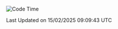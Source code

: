 <!--START_SECTION:waka-->
![Code Time](http://img.shields.io/badge/Code%20Time-1%2C511%20hrs%2019%20mins-blue)


 Last Updated on 15/02/2025 09:09:43 UTC
<!--END_SECTION:waka-->
